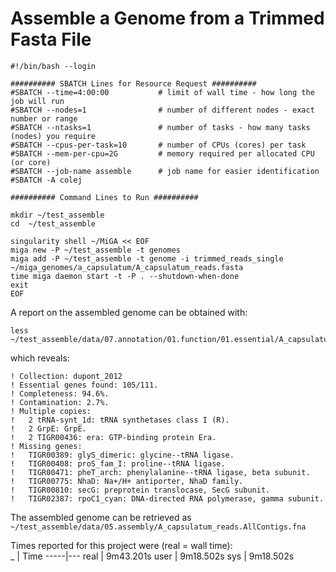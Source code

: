 # Assemble a Genome from a Trimmed Fasta File



```
#!/bin/bash --login

########## SBATCH Lines for Resource Request ##########
#SBATCH --time=4:00:00           # limit of wall time - how long the job will run
#SBATCH --nodes=1                # number of different nodes - exact number or range
#SBATCH --ntasks=1               # number of tasks - how many tasks (nodes) you require
#SBATCH --cpus-per-task=10       # number of CPUs (cores) per task
#SBATCH --mem-per-cpu=2G         # memory required per allocated CPU (or core)
#SBATCH --job-name assemble      # job name for easier identification
#SBATCH -A colej

########## Command Lines to Run ##########

mkdir ~/test_assemble
cd  ~/test_assemble

singularity shell ~/MiGA << EOF
miga new -P ~/test_assemble -t genomes
miga add -P ~/test_assemble -t genome -i trimmed_reads_single ~/miga_genomes/a_capsulatum/A_capsulatum_reads.fasta
time miga daemon start -t -P . --shutdown-when-done
exit
EOF
```
A report on the assembled genome can be obtained with:
```
less  ~/test_assemble/data/07.annotation/01.function/01.essential/A_capsulatum_reads.ess/log

```
which reveals:
```
! Collection: dupont_2012
! Essential genes found: 105/111.
! Completeness: 94.6%.
! Contamination: 2.7%.
! Multiple copies:
!   2 tRNA-synt_1d: tRNA synthetases class I (R).
!   2 GrpE: GrpE.
!   2 TIGR00436: era: GTP-binding protein Era.
! Missing genes:
!   TIGR00389: glyS_dimeric: glycine--tRNA ligase.
!   TIGR00408: proS_fam_I: proline--tRNA ligase.
!   TIGR00471: pheT_arch: phenylalanine--tRNA ligase, beta subunit.
!   TIGR00775: NhaD: Na+/H+ antiporter, NhaD family.
!   TIGR00810: secG: preprotein translocase, SecG subunit.
!   TIGR02387: rpoC1_cyan: DNA-directed RNA polymerase, gamma subunit.
```
The assembled genome can be retrieved as `~/test_assemble/data/05.assembly/A_capsulatum_reads.AllContigs.fna`


Times reported for this project were (real = wall time):  
 _   | Time
-----|---
real | 9m43.201s
user | 9m18.502s
sys  | 9m18.502s

